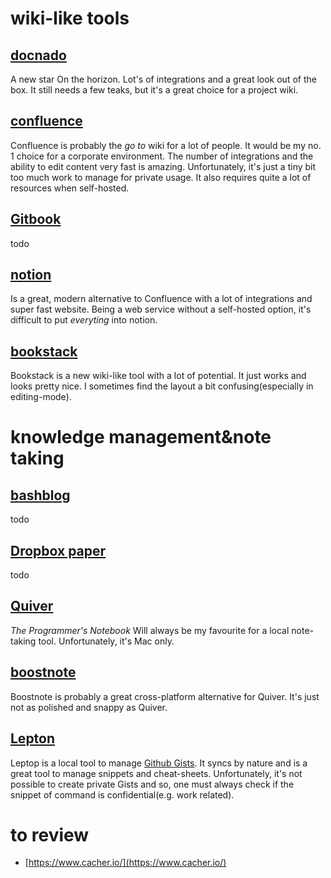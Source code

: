 # wiki-like tools

## [docnado](https://github.com/HEInventions/docnado)

A new star On the horizon. Lot's of integrations and a great look out of the box. It still needs a few teaks, but it's a great choice for a project wiki.

## [confluence](https://www.atlassian.com/software/confluence)

Confluence is probably the _go to_ wiki for a lot of people. It would be my no. 1 choice for a corporate environment. The number of integrations and the ability to edit content very fast is amazing. Unfortunately, it's just a tiny bit too much work to manage for private usage. It also requires quite a lot of resources when self-hosted.

## [Gitbook](https://gitbook.com)

todo

## [notion](https://www.notion.so/)

Is a great, modern alternative to Confluence with a lot of integrations and super fast website. Being a web service without a self-hosted option, it's difficult to put _everyting_ into notion.

## [bookstack](https://www.bookstackapp.com/)

Bookstack is a new wiki-like tool with a lot of potential. It just works and looks pretty nice. I sometimes find the layout a bit confusing\(especially in editing-mode\).

# knowledge management&note taking

## [bashblog](https://github.com/6uhrmittag/bashblog)

todo

## [Dropbox paper](https://www.dropbox.com/en/paper)

todo

## [Quiver](http://happenapps.com/)

_The Programmer's Notebook_ Will always be my favourite for a local note-taking tool. Unfortunately, it's Mac only.

## [boostnote](https://boostnote.io/)

Boostnote is probably a great cross-platform alternative for Quiver. It's just not as polished and snappy as Quiver.

## [Lepton](http://hackjutsu.com/Lepton/)

Leptop is a local tool to manage [Github Gists](https://gist.github.com/). It syncs by nature and is a great tool to manage snippets and cheat-sheets. Unfortunately, it's not possible to create private Gists and so, one must always check if the snippet of command is confidential\(e.g. work related\).

# to review

* [https://www.cacher.io/](https://www.cacher.io/)

